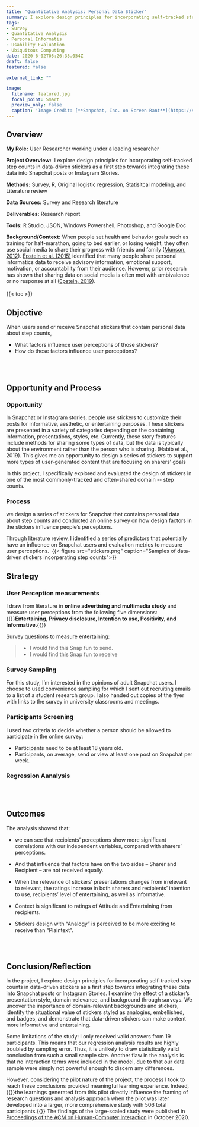 ```yaml
---
title: "Quantitative Analysis: Personal Data Sticker"
summary: I explore design principles for incorporating self-tracked step counts in data-driven stickers as a first step towards integrating these data into Snapchat posts or Instagram Stories.
tags:  
- Survey
- Quantitative Analysis
- Personal Informatis
- Usability Evaluation
- Ubiquitous Computing
date: 2020-6-02T05:26:35.054Z
draft: false
featured: false

external_link: ""

image:
  filename: featured.jpg
  focal_point: Smart
  preview_only: false
  caption: 'Image Credit: [**Sanpchat, Inc. on Screen Rant**](https://screenrant.com/snapchat-stickers-premade-custom-snaps-explained/)'
---
```


## Overview

**My Role:** User Researcher working under a leading researcher 

**Project Overview:**  I explore design principles for incorporating self-tracked step counts in data-driven stickers as a first step towards integrating these data into Snapchat posts or Instagram Stories.

**Methods:** Survey, R, Original logistic regression, Statisitcal modeling, and Literature review 

**Data Sources:** Survey and Research literature  

**Deliverables:** Research report

**Tools:** R Studio, JSON, Windows Powershell, Photoshop, and Google Doc  

**Background/Context:** When people set health and behavior goals such as training for half-marathon, going to bed earlier, or losing weight, they often use social media to share their progress with friends and family ([Munson, 2012](https://ieeexplore.ieee.org/abstract/document/6240359)). [Epstein et al. (2015)](https://dl.acm.org/doi/abs/10.1145/2675133.2675135) identified that many people share personal informatics data to receive advisory information, emotional support, motivation, or accountability from their audience. However, prior research has shown that sharing data on social media is often met with ambivalence or no response at all ([Epstein, 2019](https://par.nsf.gov/biblio/10158861)). 
</br>
</br>
{{< toc >}} 

## Objective

When users send or receive Snapchat stickers that contain personal data about step counts,

* What factors influence user perceptions of those stickers?   
* How do these factors influence user perceptions? 
</br>
</br>

## Opportunity and Process

### Opportunity

In Snapchat or Instagram stories, people use stickers to customize their posts for informative, aesthetic, or entertaining purposes. These stickers are presented in a variety of categories depending on the containing information, presentations, styles, etc. Currently, these story features include methods for sharing some types of data, but the data is typically about the environment rather than the person who is sharing. (Habib et al., 2019). This gives me an opportunity to design a series of stickers to support more types of user-generated content that are focusing on sharers’ goals

In this project, I specifically explored and evaluated the design of stickers in one of the most commonly-tracked and often-shared domain -- step counts. 

### Process

we design a series of stickers for Snapchat that contains personal data about step counts and conducted an online survey on how design factors in the stickers influence people’s perceptions.  

Through literature review, I identified a series of predictors that potentially have an influence on Snapchat users and evaluation metrics to measure user perceptions. 
{{< figure src="stickers.png" caption="Samples of data-driven stickers incorperating step counts">}}
</br>

## Strategy

### User Perception measurements

I draw from literature in **online advertising and multimedia study** and measure user perceptions from the following five dimensions: {{<hl>}}**Entertaining, Privacy disclosure, Intention to use, Positivity, and Informative.**{{</hl>}}

Survey questions to measure entertaining:
>- I would find this Snap fun to send.
>- I would find this Snap fun to receive 

### Survey Sampling 

For this study, I’m interested in the opinions of adult Snapchat users. I choose to used convenience sampling for which I sent out recruiting emails to a list of a student research group. I also handed out copies of the flyer with links to the survey in university classrooms and meetings.

### Participants Screening 

I used two criteria to decide whether a person should be allowed to participate in the online survey: 

- Participants need to be at least 18 years old.
- Participants, on average, send or view at least one post on Snapchat per week.

### Regression Aanalysis

</br>
</br>

## Outcomes 

The analysis showed that: 
- we can see that recipients’ perceptions show more significant correlations with our independent variables, compared with sharers’ perceptions. 

- And that influence that factors have on the two sides – Sharer and Recipient – are not received equally. 

- When the relevance of stickers’ presentations changes from irrelevant to relevant, the ratings increase in both sharers and recipients’ intention to use, recipients’ level of entertaining, as well as informative. 

- Context is significant to ratings of Attitude and Entertaining from recipients.

- Stickers design with “Analogy” is perceived to be more exciting to receive than “Plaintext”. 
</br>
</br>

## Conclusion/Reflection

In the project, I explore design principles for incorporating self-tracked step counts in data-driven stickers as a first step towards integrating these data into Snapchat posts or Instagram Stories. I examine the effect of a sticker’s presentation style, domain-relevance, and background through surveys. We uncover the importance of domain-relevant backgrounds and stickers, identify the situational value of stickers styled as analogies, embellished, and badges, and demonstrate that data-driven stickers can make content more informative and entertaining. 

Some limitations of the study: I only received valid answers from 19 participants. This means that our regression analysis results are highly troubled by sampling error. Thus, it is unlikely to draw statistically valid conclusion from such a small sample size. Another flaw in the analysis is that no interaction terms were included in the model, due to that our data sample were simply not powerful enough to discern any differences. 

However, considering the pilot nature of the project, the process I took to reach these conclusions provided meaningful learning experience. Indeed, {{<hl>}}the learnings generated from this pilot directly influence the framing of research questions and analysis approach when the pilot was later developed into a larger, more comprehensive study with 506 total participants.{{</hl>}} The findings of the large-scaled study were published in  [Proceedings of the ACM on Human-Computer Interaction](https://dl.acm.org/doi/abs/10.1145/3415166) in October 2020.